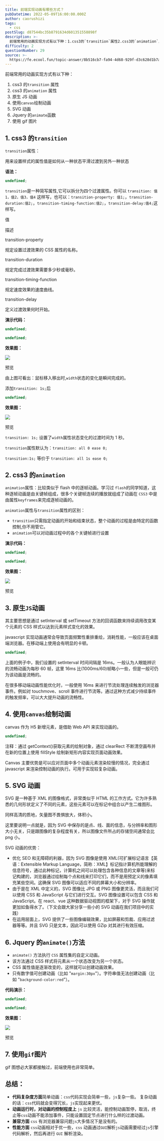 ```yaml
---
title: 前端实现动画有哪些方式？
pubDatetime: 2022-05-09T16:00:00.000Z
author: caorushizi
tags:
  - css
postSlug: d87544bc35b8791634d601351558898f
description: >-
  前端常用的动画实现方式有以下种：1.css3的`transition`属性2.css3的`animation`属性3.原生JS动画4.使用`canvas`绘制动画5.SVG动画6.Jquery的`an
difficulty: 2
questionNumber: 29
source: >-
  https://fe.ecool.fun/topic-answer/8b516cb7-fa94-4d68-929f-d3c628d1b7a2?orderBy=updateTime&order=desc&tagId=11
---
```


前端常用的动画实现方式有以下种：

1.  css3 的`transition` 属性
2.  css3 的`animation` 属性
3.  原生 JS 动画
4.  使用`canvas`绘制动画
5.  SVG 动画
6.  Jquery 的`animate`函数
7.  使用 gif 图片

## 1\. css3 的`transition`

`transition`属性：

用来设置样式的属性值是如何从一种状态平滑过渡到另外一种状态

**语法：**

```typescript
undefined;
```

`transition`是一种简写属性,它可以拆分为四个过渡属性。你可以 `transition: 值1，值2，值3，值4` 这样写，也可以：`transition-property: 值1;`，`transition-duration:值2;`，`transition-timing-function:值2;`，`transition-delay:值4;`这样写。

值

描述

transition-property

规定设置过渡效果的 CSS 属性的名称。

transition-duration

规定完成过渡效果需要多少秒或毫秒。

transition-timing-function

规定速度效果的速度曲线。

transition-delay

定义过渡效果何时开始。

**演示代码：**

```typescript
undefined;
```

```typescript
undefined;
```

**效果图：**

![](https://p1-jj.byteimg.com/tos-cn-i-t2oaga2asx/gold-user-assets/2020/7/17/1735b47d5cabe35b~tplv-t2oaga2asx-image.image)

预览

由上图可看出：鼠标移入移出时,`width`状态的变化是瞬间完成的。

添加`transition: 1s;`后

```typescript
undefined;
```

**效果图：**

![](https://p1-jj.byteimg.com/tos-cn-i-t2oaga2asx/gold-user-assets/2020/7/17/1735b47d5de25bf8~tplv-t2oaga2asx-image.image)

预览

`transition: 1s;` 设置了`width`属性状态变化的过渡时间为 1 秒。

`transition`属性默认为：`transition: all 0 ease 0;`

`transition:1s;` 等价于 `transition: all 1s ease 0;`

## 2\. css3 的`animation`

`animation`属性：比较类似于 flash 中的逐帧动画。学习过 `flash`的同学知道，这种逐帧动画是由关键帧组成，很多个关键帧连续的播放就组成了动画在 `CSS3` 中是由属性`keyframes`来完成逐帧动画的。

`animation`属性与`transition`属性的区别：

- `transition`只需指定动画的开始和结束状态，整个动画的过程是由特定的函数控制,你不用管它。
- `animation`可以对动画过程中的各个关键帧进行设置

**演示代码：**

```typescript
undefined;
```

```typescript
undefined;
```

**效果图：**

![](https://p1-jj.byteimg.com/tos-cn-i-t2oaga2asx/gold-user-assets/2020/7/17/1735b47d834ba42c~tplv-t2oaga2asx-image.image)

预览

## 3\. 原生`JS`动画

其主要思想是通过 setInterval 或 setTimeout 方法的回调函数来持续调用改变某个元素的 CSS 样式以达到元素样式变化的效果。

javascript 实现动画通常会导致页面频繁性重排重绘，消耗性能，一般应该在桌面端浏览器。在移动端上使用会有明显的卡顿。

```typescript
undefined;
```

上面的例子中，我们设置的 setInterval 时间间隔是 16ms。一般认为人眼能辨识的流畅动画为每秒 60 帧，这里 16ms 比(1000ms/60)帧略小一些，但是一般可仍为该动画是流畅的。

在很多移动端动画性能优化时，一般使用 16ms 来进行节流处理连续触发的浏览器事件。例如对 touchmove、scroll 事件进行节流等。通过这种方式减少持续事件的触发频率，可以大大提升动画的流畅性。

## 4\. 使用`canvas`绘制动画

canvas 作为 H5 新增元素，是借助 Web API 来实现动画的。

```typescript
undefined;
```

注释：通过 getContext()获取元素的绘制对象，通过 clearRect 不断清空画布并在新的位置上使用 fillStyle 绘制新矩形内容实现页面动画效果。

Canvas 主要优势是可以应对页面中多个动画元素渲染较慢的情况，完全通过 javascript 来渲染控制动画的执行。可用于实现较复杂动画。

## 5\. SVG 动画

SVG 是一种基于 XML 的图像格式，非常类似于 HTML 的工作方式。它为许多熟悉的几何形状定义了不同的元素，这些元素可以在标记中组合以产生二维图形。

同样高清的质地，矢量图不畏惧放大，体积小。

这里要说明一点就是，因为 SVG 中保存的是点、线、面的信息，与分辨率和图形大小无关，只是跟图像的复杂程度有关，所以图像文件所占的存储空间通常会比 png 小。

SVG 动画的优势：

- 优化 SEO 和无障碍的利器，因为 SVG 图像是使用 XML(可扩展标记语言【英语：Extensible Markup Language，简称：XML】标记指计算机所能理解的信息符号，通过此种标记，计算机之间可以处理包含各种信息的文章等)来标记构建的，浏览器通过绘制每个点和线来打印它们，而不是用预定义的像素填充某些空间。这确保 SVG 图像可以适应不同的屏幕大小和分辨率。
- 由于是在 XML 中定义的，SVG 图像比 JPG 或 PNG 图像更灵活，而且我们可以使用 CSS 和 JavaScript 与它们进行交互。SVG 图像设置可以包含 CSS 和 JavaScript。在 react、vue 这种数据驱动视图的框架下，对于 SVG 操作就更加如鱼得水了。（下文会跟大家分享一些小的 SVG 动画在我们项目中的实践）
- 在运用层面上，SVG 提供了一些图像编辑效果，比如屏蔽和剪裁、应用过滤器等等。并且 SVG 只是文本，因此可以使用 GZip 对其进行有效压缩。

## 6\. Jquery 的`animate()`方法

- `animate()` 方法执行 `CSS` 属性集的自定义动画。
- 该方法通过 CSS 样式将元素从一个状态改变为另一个状态。
- CSS 属性值是逐渐改变的，这样就可以创建动画效果。
- 只有数字值可创建动画（比如 "`margin:30px`"）。字符串值无法创建动画（比如 "`background-color:red`"）。

**代码演示：**

```typescript
undefined;
```

```typescript
undefined;
```

**效果图：**

![](https://p1-jj.byteimg.com/tos-cn-i-t2oaga2asx/gold-user-assets/2020/7/17/1735b47d89e475ad~tplv-t2oaga2asx-image.image)

预览

## 7\. 使用`gif`图片

gif 图想必大家都接触过，前端使用也非常简单。

## 总结：

- **代码复杂度方面**简单动画：`css`代码实现会简单一些，`js`复杂一些。 复杂动画的话：`css`代码就会变得冗长，`js`实现起来更优。
- **动画运行时，对动画的控制程度上** `js` 比较灵活，能控制动画暂停，取消，终止等`css`动画不能添加事件，只能设置固定节点进行什么样的过渡动画。
- **兼容方面** `css` 有浏览器兼容问题`js`大多情况下是没有的。
- **性能方面** `css`动画相对于优一些，`css` 动画通过`GUI`解析`js`动画需要经过`js`引擎代码解析，然后再进行 `GUI` 解析渲染。
